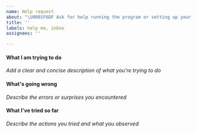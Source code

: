 ```yaml
---
name: Help request
about: "\U0001F6DF Ask for help running the program or setting up your computer"
title: ''
labels: help me, inbox
assignees: ''

---
```


#### What I am trying to do
_Add a clear and concise description of what you're trying to do_

#### What's going wrong
_Describe the errors or surprises you encountered_

#### What I've tried so far
_Describe the actions you tried and what you observed_

